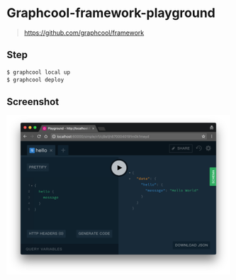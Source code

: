 # Graphcool-framework-playground

> https://github.com/graphcool/framework

## Step

```cmd
$ graphcool local up
$ graphcool deploy
```

## Screenshot

![](./docs/screenshot.png)